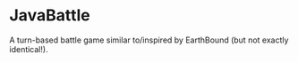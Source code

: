 # JavaBattle
A turn-based battle game similar to/inspired by EarthBound (but not exactly identical!).
